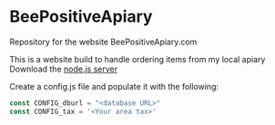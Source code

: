 # BeePositiveApiary
Repository for the website BeePositiveApiary.com

This is a website build to handle ordering items from my local apiary<br>
Download the [node.js server](https://github.com/prushton2/BeePositiveApiaryNodeServer)

Create a config.js file and populate it with the following:
```javascript
const CONFIG_dburl = "<database URL>"
const CONFIG_tax = '<Your area tax>'
```